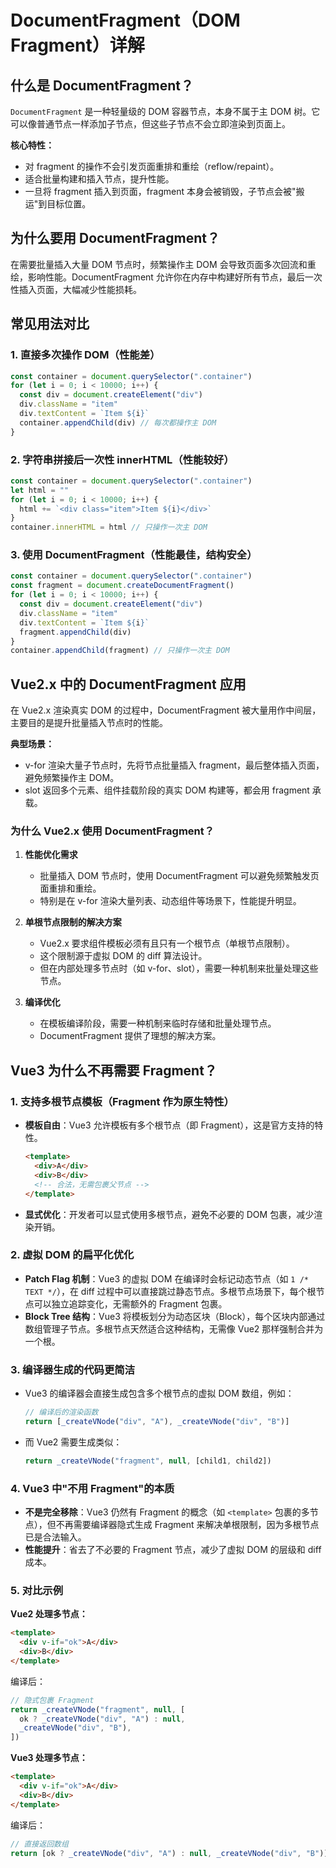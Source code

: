 # DocumentFragment（DOM Fragment）详解

## 什么是 DocumentFragment？

`DocumentFragment` 是一种轻量级的 DOM 容器节点，本身不属于主 DOM 树。它可以像普通节点一样添加子节点，但这些子节点不会立即渲染到页面上。

**核心特性：**

- 对 fragment 的操作不会引发页面重排和重绘（reflow/repaint）。
- 适合批量构建和插入节点，提升性能。
- 一旦将 fragment 插入到页面，fragment 本身会被销毁，子节点会被"搬运"到目标位置。

## 为什么要用 DocumentFragment？

在需要批量插入大量 DOM 节点时，频繁操作主 DOM 会导致页面多次回流和重绘，影响性能。DocumentFragment 允许你在内存中构建好所有节点，最后一次性插入页面，大幅减少性能损耗。

## 常见用法对比

### 1. 直接多次操作 DOM（性能差）

```js
const container = document.querySelector(".container")
for (let i = 0; i < 10000; i++) {
  const div = document.createElement("div")
  div.className = "item"
  div.textContent = `Item ${i}`
  container.appendChild(div) // 每次都操作主 DOM
}
```

### 2. 字符串拼接后一次性 innerHTML（性能较好）

```js
const container = document.querySelector(".container")
let html = ""
for (let i = 0; i < 10000; i++) {
  html += `<div class="item">Item ${i}</div>`
}
container.innerHTML = html // 只操作一次主 DOM
```

### 3. 使用 DocumentFragment（性能最佳，结构安全）

```js
const container = document.querySelector(".container")
const fragment = document.createDocumentFragment()
for (let i = 0; i < 10000; i++) {
  const div = document.createElement("div")
  div.className = "item"
  div.textContent = `Item ${i}`
  fragment.appendChild(div)
}
container.appendChild(fragment) // 只操作一次主 DOM
```

## Vue2.x 中的 DocumentFragment 应用

在 Vue2.x 渲染真实 DOM 的过程中，DocumentFragment 被大量用作中间层，主要目的是提升批量插入节点时的性能。

**典型场景：**

- v-for 渲染大量子节点时，先将节点批量插入 fragment，最后整体插入页面，避免频繁操作主 DOM。
- slot 返回多个元素、组件挂载阶段的真实 DOM 构建等，都会用 fragment 承载。

### 为什么 Vue2.x 使用 DocumentFragment？

1. **性能优化需求**

   - 批量插入 DOM 节点时，使用 DocumentFragment 可以避免频繁触发页面重排和重绘。
   - 特别是在 v-for 渲染大量列表、动态组件等场景下，性能提升明显。

2. **单根节点限制的解决方案**

   - Vue2.x 要求组件模板必须有且只有一个根节点（单根节点限制）。
   - 这个限制源于虚拟 DOM 的 diff 算法设计。
   - 但在内部处理多节点时（如 v-for、slot），需要一种机制来批量处理这些节点。

3. **编译优化**
   - 在模板编译阶段，需要一种机制来临时存储和批量处理节点。
   - DocumentFragment 提供了理想的解决方案。

## Vue3 为什么不再需要 Fragment？

### 1. 支持多根节点模板（Fragment 作为原生特性）

- **模板自由**：Vue3 允许模板有多个根节点（即 Fragment），这是官方支持的特性。
  ```html
  <template>
    <div>A</div>
    <div>B</div>
    <!-- 合法，无需包裹父节点 -->
  </template>
  ```
- **显式优化**：开发者可以显式使用多根节点，避免不必要的 DOM 包裹，减少渲染开销。

### 2. 虚拟 DOM 的扁平化优化

- **Patch Flag 机制**：Vue3 的虚拟 DOM 在编译时会标记动态节点（如 `1 /* TEXT */`），在 diff 过程中可以直接跳过静态节点。多根节点场景下，每个根节点可以独立追踪变化，无需额外的 Fragment 包裹。
- **Block Tree 结构**：Vue3 将模板划分为动态区块（Block），每个区块内部通过数组管理子节点。多根节点天然适合这种结构，无需像 Vue2 那样强制合并为一个根。

### 3. 编译器生成的代码更简洁

- Vue3 的编译器会直接生成包含多个根节点的虚拟 DOM 数组，例如：
  ```js
  // 编译后的渲染函数
  return [_createVNode("div", "A"), _createVNode("div", "B")]
  ```
- 而 Vue2 需要生成类似：
  ```js
  return _createVNode("fragment", null, [child1, child2])
  ```

### 4. Vue3 中"不用 Fragment"的本质

- **不是完全移除**：Vue3 仍然有 Fragment 的概念（如 `<template>` 包裹的多节点），但不再需要编译器隐式生成 Fragment 来解决单根限制，因为多根节点已是合法输入。
- **性能提升**：省去了不必要的 Fragment 节点，减少了虚拟 DOM 的层级和 diff 成本。

### 5. 对比示例

**Vue2 处理多节点：**

```html
<template>
  <div v-if="ok">A</div>
  <div>B</div>
</template>
```

编译后：

```js
// 隐式包裹 Fragment
return _createVNode("fragment", null, [
  ok ? _createVNode("div", "A") : null,
  _createVNode("div", "B"),
])
```

**Vue3 处理多节点：**

```html
<template>
  <div v-if="ok">A</div>
  <div>B</div>
</template>
```

编译后：

```js
// 直接返回数组
return [ok ? _createVNode("div", "A") : null, _createVNode("div", "B")]
```
